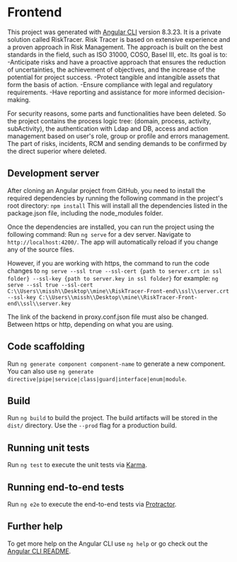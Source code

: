 # Frontend

This project was generated with [Angular CLI](https://github.com/angular/angular-cli) version 8.3.23.
It is a private solution called RiskTracer.
Risk Tracer is based on extensive experience and a proven approach in Risk Management. The approach is built on the best standards in the field, such as ISO 31000, COSO, Basel III, etc. Its goal is to:
    -Anticipate risks and have a proactive approach that ensures the reduction of uncertainties, the achievement of objectives, and the increase of the potential for project success.
    -Protect tangible and intangible assets that form the basis of action.
    -Ensure compliance with legal and regulatory requirements.
    -Have reporting and assistance for more informed decision-making.

For security reasons, some parts and functionalities have been deleted. So the project contains the process logic tree: (domain, process, activity, subActivity), the authentication with Ldap and DB, access and action management based on user's role, group or profile and errors management. The part of risks, incidents, RCM and sending demands to be confirmed by the direct superior where deleted. 

## Development server
After cloning an Angular project from GitHub, you need to install the required dependencies by running the following command in the project's root directory:
`npm install`
This will install all the dependencies listed in the package.json file, including the node_modules folder.

Once the dependencies are installed, you can run the project using the following command:
Run `ng serve` for a dev server. Navigate to `http://localhost:4200/`. The app will automatically reload if you change any of the source files.

However, if you are working with https, the command to run the code changes to `ng serve --ssl true --ssl-cert {path to server.crt in ssl folder} --ssl-key {path to server.key in ssl folder}`
for example:
`ng serve --ssl true --ssl-cert C:\\Users\\missh\\Desktop\\mine\\RiskTracer-Front-end\\ssl\\server.crt --ssl-key C:\\Users\\missh\\Desktop\\mine\\RiskTracer-Front-end\\ssl\\server.key`

The link of the backend in proxy.conf.json file must also be changed. Between https or http, depending on what you are using.

## Code scaffolding

Run `ng generate component component-name` to generate a new component. You can also use `ng generate directive|pipe|service|class|guard|interface|enum|module`.

## Build

Run `ng build` to build the project. The build artifacts will be stored in the `dist/` directory. Use the `--prod` flag for a production build.

## Running unit tests

Run `ng test` to execute the unit tests via [Karma](https://karma-runner.github.io).

## Running end-to-end tests

Run `ng e2e` to execute the end-to-end tests via [Protractor](http://www.protractortest.org/).

## Further help

To get more help on the Angular CLI use `ng help` or go check out the [Angular CLI README](https://github.com/angular/angular-cli/blob/master/README.md).
